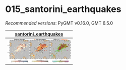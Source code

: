 # 015_santorini_earthquakes

_Recommended versions_: PyGMT v0.16.0, GMT 6.5.0

| **[santorini_earthquakes](https://github.com/yvonnefroehlich/GMT_PyGMT_plotting/tree/main/‎015_santorini_eqs_2025/santorini_earthquakes.py)** |
| --- |
| <img src="https://github.com/yvonnefroehlich/gmt-pygmt-plotting/blob/add-santorin/015_santorini_earthquakes/02_out_figs/2d_santorini_earthquakes_2025-03-15.png" width="200"> | <img src="https://github.com/yvonnefroehlich/gmt-pygmt-plotting/blob/add-santorin/015_santorini_earthquakes/02_out_figs/3d_santorini_earthquakes_2025-03-15.png" width="300"> |
